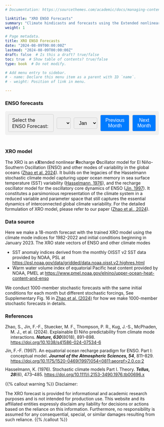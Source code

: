 ```yaml
---
# Documentation: https://sourcethemes.com/academic/docs/managing-content/

linktitle: "XRO ENSO Forecasts"
summary: "Climate hindicasts and forecasts using the Extended nonlinear recharge oscillator (XRO) model "
weight: 1

# Page metadata.
title: XRO ENSO Forecasts
date: "2024-08-09T00:00:00Z"
lastmod: "2024-08-09T00:00:00Z"
draft: false  # Is this a draft? true/false
toc: true  # Show table of contents? true/false
type: book  # Do not modify.

# Add menu entry to sidebar.
# - name: Declare this menu item as a parent with ID `name`.
# - weight: Position of link in menu.

---
```


### ENSO forecasts

<style>
  #image-selector {
    display: flex;
    align-items: center;
    gap: 10px;
    padding: 10px;
    background-color: #f1f1f1; /* Light grey background */
    border-radius: 5px; /* Rounded corners */
  }

  #image-selector label, #image-selector select, #image-selector button {
    margin: 0;
    padding: 8px 12px;
    font-size: 16px;
    border: 1px solid #ccc; /* Grey border */
    border-radius: 4px; /* Rounded corners for inputs and buttons */
  }

  button {
    background-color: #007bff; /* Bootstrap primary color */
    color: white;
    cursor: pointer;
    border: none;
    transition: background-color 0.3s ease;
  }

  button:hover {
    background-color: #0056b3; /* Darker blue on hover */
  }

  select {
    cursor: pointer;
  }
  #image-display {
    text-align: center; /* Centers the content inside this div */
    padding: 10px; /* Adds some padding around the content */
  }

  #selectedImage {
    width: 99%; /* Sets the image width to 80% of its container */
    max-width: 100%; /* Ensures the image does not exceed the size of the container */
    height: auto; /* Maintains the aspect ratio of the image */
    display: block; /* Makes the image a block element to apply width and centering */
    margin: 0 auto; /* Centers the image horizontally within its container */
  }

  #imageStatus {
    color: red;
    font-size: 16px; /* Sets the font size for the status message */
  }
  .references {
    list-style: none; /* Removes default list styling */
    padding: 0; /* Removes padding */
  }

  .references li {
    margin: 0 0 10px 0; /* Adds space between items */
    padding-left: 2ch; /* Adds padding to create space for hanging indent */
    text-indent: -2ch; /* Creates hanging indent */
  }
</style>


<div id="image-selector">
  <label for="yearDropdown">Select the ENSO Forecast:</label>
  <select id="yearDropdown" onchange="updateImage()"></select>
  <select id="monthDropdown" onchange="updateImage()">
    <option value="01">Jan</option>
    <option value="02">Feb</option>
    <option value="03">Mar</option>
    <option value="04">Apr</option>
    <option value="05">May</option>
    <option value="06">Jun</option>
    <option value="07">Jul</option>
    <option value="08">Aug</option>
    <option value="09">Sep</option>
    <option value="10">Oct</option>
    <option value="11">Nov</option>
    <option value="12">Dec</option>
  </select>
  <button onclick="changeMonth(-1)">Previous Month</button>
  <button onclick="changeMonth(1)">Next Month</button>
</div>

<div id="image-display">
  <img id="selectedImage" src="" alt="Selected Image" style="display: none;">
  <p id="imageStatus" style="display: none;">Image unavailable for the selected date.</p>
</div>

<script>
  function populateYears() {
    const yearDropdown = document.getElementById('yearDropdown');
    const currentYear = new Date().getFullYear();
    for (let year = 2023; year <= 2024; year++) {
      let option = document.createElement('option');
      option.value = year;
      option.text = year;
      option.selected = (year === currentYear);
      yearDropdown.appendChild(option);
    }
  }

  function updateImage() {
    var yearDropdown = document.getElementById('yearDropdown');
    var monthDropdown = document.getElementById('monthDropdown');
    var selectedYear = yearDropdown.value;
    var selectedMonth = monthDropdown.value;
    var imagePath = '/XRO_plume/' + selectedYear + '-' + selectedMonth + '.png';

    var img = document.getElementById('selectedImage');
    var status = document.getElementById('imageStatus');

    var testImg = new Image();
    testImg.onload = function() {
      img.src = imagePath;
      img.style.display = 'block';
      status.style.display = 'none';
    };
    testImg.onerror = function() {
      img.style.display = 'none';
      status.style.display = 'block';
    };

    testImg.src = imagePath;
  }

  function setDefaultMonth() {
    const monthDropdown = document.getElementById('monthDropdown');
    const currentDate = new Date();
    const currentDay = currentDate.getDate();
    const currentMonth = currentDate.getMonth(); // JavaScript months are 0-indexed

    if (currentDay <= 9) {
      // If it's on or before the 15th, set the dropdown to the previous month
      monthDropdown.selectedIndex = currentMonth === 0 ? 11 : currentMonth - 1;
    } else {
      // If it's after the 15th, set the dropdown to the current month
      monthDropdown.selectedIndex = currentMonth;
    }

    updateImage();
  }

  function changeMonth(delta) {
    const monthDropdown = document.getElementById('monthDropdown');
    const yearDropdown = document.getElementById('yearDropdown');
    let monthIndex = monthDropdown.selectedIndex + delta;

    if (monthIndex < 0) { // If before January, wrap around to December
      monthIndex = 11;
      changeYear(-1);
    } else if (monthIndex > 11) { // If after December, wrap around to January
      monthIndex = 0;
      changeYear(1);
    }

    monthDropdown.selectedIndex = monthIndex;
    updateImage();
  }

  function changeYear(delta) {
    const yearDropdown = document.getElementById('yearDropdown');
    let yearIndex = yearDropdown.selectedIndex + delta;

    if (yearIndex >= 0 && yearIndex < yearDropdown.options.length) {
      yearDropdown.selectedIndex = yearIndex;
      updateImage();
    }
  }

  window.onload = function() {
    populateYears();
    setDefaultMonth();
  };
</script>


### XRO model 

The XRO is an e**X**tended nonlinear **R**echarge **O**scillator model for El Niño-Southern Oscillation (ENSO) and other modes of variability in the global oceans ([Zhao et al. 2024](#ref-zhao-2024)). It builds on the legacies of the Hasselmann stochastic climate model capturing upper ocean memory in sea surface temperature (SST) variability ([Hasselmann, 1976](#ref-hasselmann-1976)), and the recharge oscillator model for the oscillatory core dynamics of ENSO ([Jin, 1997](#ref-jin-1997)). It constitutes a parsimonious representation of the climate system in a reduced variable and parameter space that still captures the essential dynamics of interconnected global climate variability. For the detailed formulation of XRO model, please refer to our paper ([Zhao et al., 2024](#ref-zhao-2024)).

### Data source

Here we make a 18-month forecast with the trained XRO model using the climate mode indices for 1982-2022 and initial conditions beginning in January 2023. The XRO state vectors of ENSO and other climate modes 
- SST anomaly indices derived from the monthly OISST v2 SST data provided by NOAA, PSL at https://psl.noaa.gov/data/gridded/data.noaa.oisst.v2.highres.html
- Warm water volume index of equatorial Pacific heat content provided by NOAA, PMEL at https://www.pmel.noaa.gov/elnino/upper-ocean-heat-content-and-enso

We conduct 1000-member stochastic forecasts with the same initial conditions for each month but different stochastic forcings, See Supplementary Fig. 16 in [Zhao et al. (2024)](#ref-zhao-2024) for how we make 1000-member stochastic forecasts in details.


### References

<ul class="references">
  <li><a id="ref-zhao-2024"></a>Zhao, S., Jin, F.-F., Stuecker, M. F., Thompson, P. R., Kug, J.-S., McPhaden, M. J., et al. (2024). Explainable El Niño predictability from climate mode interactions. <strong><em>Nature, 630</em></strong>(8018), 891–898. <a href="https://doi.org/10.1038/s41586-024-07534-6">https://doi.org/10.1038/s41586-024-07534-6</a></li>

  <li><a id="ref-jin-1997"></a>Jin, F.-F. (1997). An equatorial ocean recharge paradigm for ENSO. Part I: conceptual model. <strong><em>Journal of the Atmospheric Sciences, 54</em></strong>, 811–829. <a href="https://doi.org/10.1175/1520-0469(1997)054<0811:aeorpf>2.0.co;2">https://doi.org/10.1175/1520-0469(1997)054&lt;0811:aeorpf&gt;2.0.co;2</a></li>

  <li><a id="ref-hasselmann-1976"></a>Hasselmann, K. (1976). Stochastic climate models Part I. Theory. <strong><em>Tellus, 28</em></strong>(6), 473–485. <a href="https://doi.org/10.1111/j.2153-3490.1976.tb00696.x">https://doi.org/10.1111/j.2153-3490.1976.tb00696.x</a></li>
</ul>

<!-- {{< cite page="/publication/2024_zhaos_nature_XRO" view="3" >}}
 -->


{{% callout warning %}}
Disclaimer: 

The XRO forecast is provided for informational and academic research purposes and is not intended for production use. This website and its affiliated entities expressly disclaim any liability for decisions or actions based on the reliance on this information. Furthermore, no responsibility is assumed for any consequential, special, or similar damages resulting from such reliance.
{{% /callout %}}
